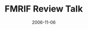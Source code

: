 ---
title: "FMRIF Review Talk"
project_id: 
date: 2006-11-06
conference_id: ""
presenters:
   - peter_bandettini
summary: "<p>FMRIF Review Talk</p>"
file: /assets/presentations/T197.ppt
filename: T197.ppt
layout: presentation
---